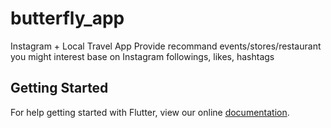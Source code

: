 # butterfly_app

Instagram + Local Travel App
Provide recommand events/stores/restaurant you might interest base on Instagram followings, likes, hashtags


## Getting Started

For help getting started with Flutter, view our online
[documentation](https://flutter.io/).
